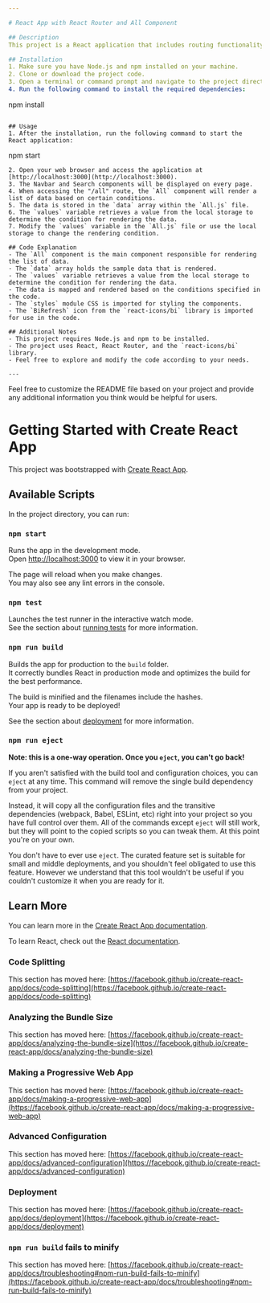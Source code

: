 ```yaml
---

# React App with React Router and All Component

## Description
This project is a React application that includes routing functionality using React Router. It also features an `All` component that renders a list of data based on certain conditions.

## Installation
1. Make sure you have Node.js and npm installed on your machine.
2. Clone or download the project code.
3. Open a terminal or command prompt and navigate to the project directory.
4. Run the following command to install the required dependencies:
   ```
   npm install
   ```

## Usage
1. After the installation, run the following command to start the React application:
   ```
   npm start
   ```
2. Open your web browser and access the application at [http://localhost:3000](http://localhost:3000).
3. The Navbar and Search components will be displayed on every page.
4. When accessing the "/all" route, the `All` component will render a list of data based on certain conditions.
5. The data is stored in the `data` array within the `All.js` file.
6. The `values` variable retrieves a value from the local storage to determine the condition for rendering the data.
7. Modify the `values` variable in the `All.js` file or use the local storage to change the rendering condition.

## Code Explanation
- The `All` component is the main component responsible for rendering the list of data.
- The `data` array holds the sample data that is rendered.
- The `values` variable retrieves a value from the local storage to determine the condition for rendering the data.
- The data is mapped and rendered based on the conditions specified in the code.
- The `styles` module CSS is imported for styling the components.
- The `BiRefresh` icon from the `react-icons/bi` library is imported for use in the code.

## Additional Notes
- This project requires Node.js and npm to be installed.
- The project uses React, React Router, and the `react-icons/bi` library.
- Feel free to explore and modify the code according to your needs.

---
```


Feel free to customize the README file based on your project and provide any additional information you think would be helpful for users.
# Getting Started with Create React App

This project was bootstrapped with [Create React App](https://github.com/facebook/create-react-app).

## Available Scripts

In the project directory, you can run:

### `npm start`

Runs the app in the development mode.\
Open [http://localhost:3000](http://localhost:3000) to view it in your browser.

The page will reload when you make changes.\
You may also see any lint errors in the console.

### `npm test`

Launches the test runner in the interactive watch mode.\
See the section about [running tests](https://facebook.github.io/create-react-app/docs/running-tests) for more information.

### `npm run build`

Builds the app for production to the `build` folder.\
It correctly bundles React in production mode and optimizes the build for the best performance.

The build is minified and the filenames include the hashes.\
Your app is ready to be deployed!

See the section about [deployment](https://facebook.github.io/create-react-app/docs/deployment) for more information.

### `npm run eject`

**Note: this is a one-way operation. Once you `eject`, you can't go back!**

If you aren't satisfied with the build tool and configuration choices, you can `eject` at any time. This command will remove the single build dependency from your project.

Instead, it will copy all the configuration files and the transitive dependencies (webpack, Babel, ESLint, etc) right into your project so you have full control over them. All of the commands except `eject` will still work, but they will point to the copied scripts so you can tweak them. At this point you're on your own.

You don't have to ever use `eject`. The curated feature set is suitable for small and middle deployments, and you shouldn't feel obligated to use this feature. However we understand that this tool wouldn't be useful if you couldn't customize it when you are ready for it.

## Learn More

You can learn more in the [Create React App documentation](https://facebook.github.io/create-react-app/docs/getting-started).

To learn React, check out the [React documentation](https://reactjs.org/).

### Code Splitting

This section has moved here: [https://facebook.github.io/create-react-app/docs/code-splitting](https://facebook.github.io/create-react-app/docs/code-splitting)

### Analyzing the Bundle Size

This section has moved here: [https://facebook.github.io/create-react-app/docs/analyzing-the-bundle-size](https://facebook.github.io/create-react-app/docs/analyzing-the-bundle-size)

### Making a Progressive Web App

This section has moved here: [https://facebook.github.io/create-react-app/docs/making-a-progressive-web-app](https://facebook.github.io/create-react-app/docs/making-a-progressive-web-app)

### Advanced Configuration

This section has moved here: [https://facebook.github.io/create-react-app/docs/advanced-configuration](https://facebook.github.io/create-react-app/docs/advanced-configuration)

### Deployment

This section has moved here: [https://facebook.github.io/create-react-app/docs/deployment](https://facebook.github.io/create-react-app/docs/deployment)

### `npm run build` fails to minify

This section has moved here: [https://facebook.github.io/create-react-app/docs/troubleshooting#npm-run-build-fails-to-minify](https://facebook.github.io/create-react-app/docs/troubleshooting#npm-run-build-fails-to-minify)
